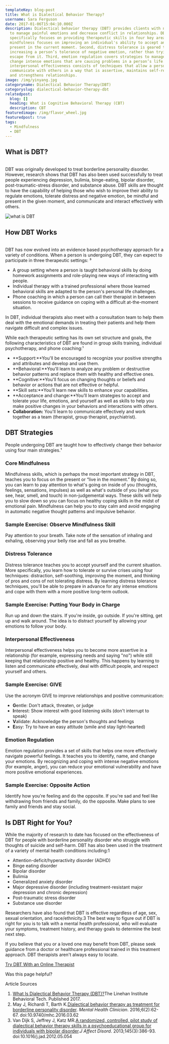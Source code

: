 ```yaml
---
templateKey: blog-post
title: What is Dialectical Behavior Therapy?
username: Sara Ferguson
date: 2017-01-06T15:04:10.000Z
description: Dialectical behavior therapy (DBT) provides clients with new skills
  to manage painful emotions and decrease conflict in relationships. DBT
  specifically focuses on providing therapeutic skills in four key areas. First,
  mindfulness focuses on improving an individual's ability to accept and be
  present in the current moment. Second, distress tolerance is geared toward
  increasing a person’s tolerance of negative emotion, rather than trying to
  escape from it. Third, emotion regulation covers strategies to manage and
  change intense emotions that are causing problems in a person’s life. Fourth,
  interpersonal effectiveness consists of techniques that allow a person to
  communicate with others in a way that is assertive, maintains self-respect,
  and strengthens relationships.
image: /img/yinyang.jpg
categoryname: Dialectical Behavior Therapy(DBT)
categoryslug: dialectical-behavior-therapy-dbt
relatedpost:
  blog: []
  heading: What is Cognitive Behavioral Therapy (CBT)
  description: CBT
featuredimage: /img/flavor_wheel.jpg
featuredpost: true
tags:
  - Mindfulness
  - DBT
---
```

## What is DBT?

\
DBT was originally developed to treat borderline personality disorder. However, research shows that DBT has also been used successfully to treat people experiencing depression, bulimia, binge-eating, bipolar disorder, post-traumatic-stress disorder, and substance abuse. DBT skills are thought to have the capability of helping those who wish to improve their ability to regulate emotions, tolerate distress and negative emotion, be mindful and present in the given moment, and communicate and interact effectively with others.

![what is DBT](/img/what-is-dbt.jpg "what is DBT")



## How DBT Works

\
DBT has now evolved into an evidence based psychotherapy approach for a variety of conditions. When a person is undergoing DBT, they can expect to participate in three therapeutic settings: ³

* A group setting where a person is taught behavioral skills by doing homework assignments and role-playing new ways of interacting with people.
* Individual therapy with a trained professional where those learned behavioral skills are adapted to the person's personal life challenges.
* Phone coaching in which a person can call their therapist in between sessions to receive guidance on coping with a difficult at-the-moment situation.

In DBT, individual therapists also meet with a consultation team to help them deal with the emotional demands in treating their patients and help them navigate difficult and complex issues.

While each therapeutic setting has its own set structure and goals, the following characteristics of DBT are found in group skills training, individual psychotherapy, and phone coaching:¹

* **Support:**You'll be encouraged to recognize your positive strengths and attributes and develop and use them.
* **Behavioral:**You'll learn to analyze any problem or destructive behavior patterns and replace them with healthy and effective ones.
* **Cognitive:**You'll focus on changing thoughts or beliefs and behavior or actions that are not effective or helpful.
* **Skill sets:**You’ll learn new skills to enhance your capabilities.
* **Acceptance and change:**You’ll learn strategies to accept and tolerate your life, emotions, and yourself as well as skills to help you make positive changes in your behaviors and interactions with others.
* **Collaboration:** You'll learn to communicate effectively and work together as a team (therapist, group therapist, psychiatrist).

[](<>)

## DBT Strategies

People undergoing DBT are taught how to effectively change their behavior using four main strategies.¹

[](https://behavioraltech.org/resources/faqs/dialectical-behavior-therapy-dbt/)

### Core Mindfulness

Mindfulness skills, which is perhaps the most important strategy in DBT, teaches you to focus on the present or “live in the moment.” By doing so, you can learn to pay attention to what's going on inside of you (thoughts, feelings, sensations, impulses) as well as what's outside of you (what you see, hear, smell, and touch) in non-judgemental ways. These skills will help you to slow down so you can focus on healthy coping skills in the midst of emotional pain. Mindfulness can help you to stay calm and avoid engaging in automatic negative thought patterns and impulsive behavior.

### Sample Exercise: Observe Mindfulness Skill

Pay attention to your breath. Take note of the sensation of inhaling and exhaling, observing your belly rise and fall as you breathe.

### Distress Tolerance

Distress tolerance teaches you to accept yourself and the current situation. More specifically, you learn how to tolerate or survive crises using four techniques: distraction, self-soothing, improving the moment, and thinking of pros and cons of not tolerating distress. By learning distress tolerance techniques, you'll be able to prepare in advance for any intense emotions and cope with them with a more positive long-term outlook.

### Sample Exercise: Putting Your Body in Charge

Run up and down the stairs. If you're inside, go outside. If you're sitting, get up and walk around. The idea is to distract yourself by allowing your emotions to follow your body.

### Interpersonal Effectiveness

Interpersonal effectiveness helps you to become more assertive in a relationship (for example, expressing needs and saying "no") while still keeping that relationship positive and healthy. This happens by learning to listen and communicate effectively, deal with difficult people, and respect yourself and others.

### Sample Exercise: GIVE

Use the acronym GIVE to improve relationships and positive communication:

* **G**entle: Don't attack, threaten, or judge
* **I**nterest: Show interest with good listening skills (don't interrupt to speak)
* **V**alidate: Acknowledge the person's thoughts and feelings
* **E**asy: Try to have an easy attitude (smile and stay light-hearted)

### Emotion Regulation

Emotion regulation provides a set of skills that helps one more effectively navigate powerful feelings. It teaches you to identify, name, and change your emotions. By recognizing and coping with intense negative emotions (for example, anger), you can reduce your emotional vulnerability and have more positive emotional experiences.

### Sample Exercise: Opposite Action

Identify how you're feeling and do the opposite. If you're sad and feel like withdrawing from friends and family, do the opposite. Make plans to see family and friends and stay social.

[](<>)

## Is DBT Right for You?

While the majority of research to date has focused on the effectiveness of DBT for people with borderline personality disorder who struggle with thoughts of suicide and self-harm. DBT has also been used in the treatment of a variety of mental health conditions including:1

* Attention-deficit/hyperactivity disorder (ADHD)
* Binge eating disorder
* Bipolar disorder
* Bulimia
* Generalized anxiety disorder
* Major depressive disorder (including treatment-resistant major depression and chronic depression)
* Post-traumatic stress disorder
* Substance use disorder



Researchers have also found that DBT is effective regardless of age, sex, sexual orientation, and race/ethnicity.3 The best way to figure out if DBT is right for you is to talk with a mental health professional, who will evaluate your symptoms, treatment history, and therapy goals to determine the best next step.

If you believe that you or a loved one may benefit from DBT, please seek guidance from a doctor or healthcare professional trained in this treatment approach. DBT therapists aren't always easy to locate.

[Try DBT With an Online Therapist](https://findprovider.swasth.co)

[](https://findprovider.swasth.co)Was this page helpful?

Article Sources

1. [What Is Dialectical Behavior Therapy (DBT)?](https://behavioraltech.org/resources/faqs/dialectical-behavior-therapy-dbt/)The Linehan Institute Behavioral Tech. Published 2017.
2. May J, Richardi T, Barth K.[Dialectical behavior therapy as treatment for borderline personality disorder](https://doi.org/10.9740/mhc.2016.03.62). *Mental Health Clinician*. 2016;6(2):62-67. doi:10.9740/mhc.2016.03.62
3. Van Dijk S, Jeffrey J, Katz MR.[A randomized, controlled, pilot study of dialectical behavior therapy skills in a psychoeducational group for individuals with bipolar disorder](https://doi.org/10.1016/j.jad.2012.05.054).*J Affect Disord*. 2013;145(3):386-93. doi:10.1016/j.jad.2012.05.054
